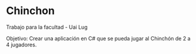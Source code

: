 # Chinchon
Trabajo para la facultad - Uai  Lug


Objetivo: Crear una aplicación en C# que se pueda jugar al Chinchón de 2 a 4 jugadores.
